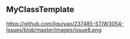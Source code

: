 ## MyClassTemplate
https://github.com/liguiyao/237485-STIW3054-Issues/blob/master/images/issue8.png
